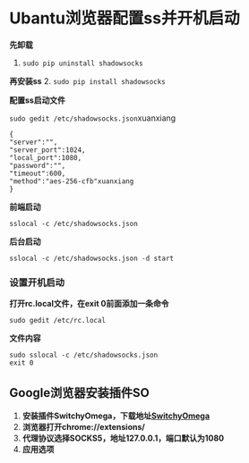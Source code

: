 # Ubantu浏览器配置ss并开机启动
**先卸载**
1. `sudo pip uninstall shadowsocks`

**再安装ss**
2. `sudo pip install shadowsocks`

**配置ss启动文件**

`sudo gedit /etc/shadowsocks.json`xuanxiang
```
{
"server":"",
"server_port":1024,
"local_port":1080,
"password":"",
"timeout":600,
"method":"aes-256-cfb"xuanxiang
}
```
**前端启动**

`sslocal -c /etc/shadowsocks.json`

**后台启动**

`sslocal -c /etc/shadowsocks.json -d start`

### 设置开机启动
**打开rc.local文件，在exit 0前面添加一条命令**

`sudo gedit /etc/rc.local`

**文件内容**
```sudo
sudo sslocal -c /etc/shadowsocks.json
exit 0
```

## Google浏览器安装插件SO

1. **安装插件SwitchyOmega，下载地址<a href = "https://github.com/FelisCatus/SwitchyOmega/releases/" >SwitchyOmega</a>**
2. **浏览器打开chrome://extensions/**
3. **代理协议选择SOCKS5，地址127.0.0.1，端口默认为1080**
4. **应用选项**